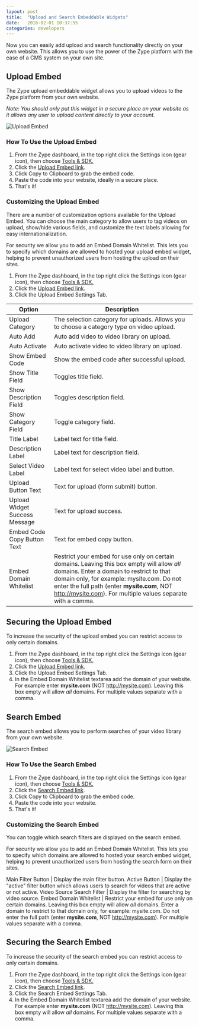 ```yaml
---
layout: post
title:  "Upload and Search Embeddable Widgets"
date:   2016-02-01 10:37:55
categories: developers
---
```


Now you can easily add upload and search functionality directly on your own website. This allows you to use the power of the Zype platform with the ease of a CMS system on your own site.

## Upload Embed

The Zype upload embeddable widget allows you to upload videos to the Zype platform from your own website.

_Note: You should only put this widget in a secure place on your website as it allows any user to upload content directly to your account._

![Upload Embed]({{site.url}}assets/upload-search/upload-embed.png)

### How To Use the Upload Embed

1. From the Zype dashboard, in the top right click the Settings icon (gear icon), then choose [Tools & SDK.](https://admin.zype.com/tools)
2. Click the [Upload Embed link](https://admin.zype.com/tools/upload).
3. Click Copy to Clipboard to grab the embed code.
4. Paste the code into your website, ideally in a secure place.
5. That's it!

### Customizing the Upload Embed

There are a number of customization options available for the Upload Embed. You can choose the main category to allow users to tag videos on upload, show/hide various fields, and customize the text labels allowing for easy internationalization.

For security we allow you to add an Embed Domain Whitelist. This lets you to specify which domains are allowed to hosted your upload embed widget, helping to prevent unauthorized users from hosting the upload on their sites.

1. From the Zype dashboard, in the top right click the Settings icon (gear icon), then choose [Tools & SDK.](https://admin.zype.com/tools)
2. Click the [Upload Embed link](https://admin.zype.com/tools/upload).
3. Click the Upload Embed Settings Tab.

Option | Description
---- | -----------
Upload Category | The selection category for uploads. Allows you to choose a category type on video upload.
Auto Add | Auto add video to video library on upload.
Auto Activate | Auto activate video to video library on upload.
Show Embed Code | Show the embed code after successful upload.
Show Title Field | Toggles title field.
Show Description Field | Toggles description field.
Show Category Field | Toggle category field.
Title Label | Label text for title field.
Description Label | Label text for description field.
Select Video Label | Label text for select video label and button.
Upload Button Text | Text for upload (form submit) button.
Upload Widget Success Message | Text for upload success.
Embed Code Copy Button Text | Text for embed copy button.
Embed Domain Whitelist | Restrict your embed for use only on certain domains. Leaving this box empty will allow *all* domains. Enter a domain to restrict to that domain only, for example: mysite.com. Do not enter the full path (enter __mysite.com__, NOT http://mysite.com). For multiple values separate with a comma.

## Securing the Upload Embed

To increase the security of the upload embed you can restrict access to only certain domains.

1. From the Zype dashboard, in the top right click the Settings icon (gear icon), then choose [Tools & SDK.](https://admin.zype.com/tools)
2. Click the [Upload Embed link](https://admin.zype.com/tools/upload).
3. Click the Upload Embed Settings Tab.
4. In the Embed Domain Whitelist textarea add the domain of your website. For example enter __mysite.com__ (NOT http://mysite.com). Leaving this box empty will allow *all* domains. For multiple values separate with a comma.

## Search Embed

The search embed allows you to perform searches of your video library from your own website.

![Search Embed]({{site.url}}assets/upload-search/search-embed.png)

### How To Use the Search Embed

1. From the Zype dashboard, in the top right click the Settings icon (gear icon), then choose [Tools & SDK.](https://admin.zype.com/tools)
2. Click the [Search Embed link](https://admin.zype.com/tools/search).
3. Click Copy to Clipboard to grab the embed code.
4. Paste the code into your website.
5. That's it!

### Customizing the Search Embed

You can toggle which search filters are displayed on the search embed.

For security we allow you to add an Embed Domain Whitelist. This lets you to specify which domains are allowed to hosted your search embed widget, helping to prevent unauthorized users from hosting the search form on their sites.

Main Filter Button | Display the main filter button.
Active Button | Display the "active" filter button which allows users to search for videos that are active or not active.
Video Source Search Filter | Display the filter for searching by video source.
Embed Domain Whitelist | Restrict your embed for use only on certain domains. Leaving this box empty will allow *all* domains. Enter a domain to restrict to that domain only, for example: mysite.com. Do not enter the full path (enter __mysite.com__, NOT http://mysite.com). For multiple values separate with a comma.

## Securing the Search Embed

To increase the security of the search embed you can restrict access to only certain domains.

1. From the Zype dashboard, in the top right click the Settings icon (gear icon), then choose [Tools & SDK.](https://admin.zype.com/tools)
2. Click the [Search Embed link](https://admin.zype.com/tools/search).
3. Click the Search Embed Settings Tab.
4. In the Embed Domain Whitelist textarea add the domain of your website. For example enter __mysite.com__ (NOT http://mysite.com). Leaving this box empty will allow *all* domains. For multiple values separate with a comma.